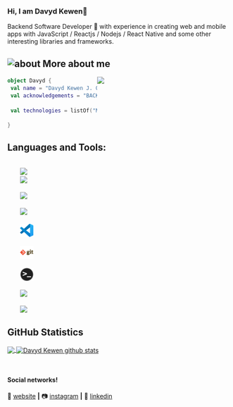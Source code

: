 
### Hi, I am Davyd Kewen👋

Backend Software Developer 🚀 with experience in creating web and mobile apps with JavaScript / Reactjs / Nodejs / React Native and some other interesting libraries and frameworks.

## <img width="45" alt="about" src="https://cdn.jsdelivr.net/gh/devicons/devicon/icons/npm/npm-original-wordmark.svg"> More about me

<img align="right" width="300" src="https://i2.wp.com/allhtaccess.info/wp-content/uploads/2018/03/programming.gif?fit=1281%2C716&ssl=1" />

```kotlin
object Davyd {
 val name = "Davyd Kewen J. Cardoso"
 val acknowledgements = "BACKEND DEVELOPER"
 
 val technologies = listOf("Node.Js", "TypeScript", "JavaScript", "React Native", "React") 

}
```

## **Languages and Tools:**  

<code>
	<img height="30" src="https://cdn.jsdelivr.net/gh/devicons/devicon/icons/react/react-original.svg"></code>
<code>
	<img height="30" src="https://cdn.jsdelivr.net/gh/devicons/devicon/icons/nodejs/nodejs-plain.svg">
</code>
<code>
	<img height="30" src="https://cdn.jsdelivr.net/gh/devicons/devicon/icons/typescript/typescript-original.svg">
</code>
<code>
	<img height="30" src="https://cdn.jsdelivr.net/gh/devicons/devicon/icons/javascript/javascript-original.svg">
</code>
<code>
	<img height="30" src="https://raw.githubusercontent.com/github/explore/80688e429a7d4ef2fca1e82350fe8e3517d3494d/topics/visual-studio-code/visual-studio-code.png">
</code>
<code>
	<img height="30" src="https://raw.githubusercontent.com/github/explore/80688e429a7d4ef2fca1e82350fe8e3517d3494d/topics/git/git.png">
</code>
<code>
	<img height="30" src="https://raw.githubusercontent.com/github/explore/80688e429a7d4ef2fca1e82350fe8e3517d3494d/topics/terminal/terminal.png">
</code>
<code>
	<img height="30" src="https://cdn.jsdelivr.net/gh/devicons/devicon/icons/vscode/vscode-original.svg">
</code>
<code>
	<img height="30" src="https://cdn.jsdelivr.net/gh/devicons/devicon/icons/postgresql/postgresql-original.svg">
</code>


## **GitHub Statistics**

<a href="https://github.com/davydcardoso">
  <img align="center" src="https://github-readme-stats.vercel.app/api/top-langs/?username=davydcardoso&theme=dracula&hide_langs_below=1" />
</a>

<a href="https://github.com/davydcardoso">
 <img align="center" src="https://github-readme-stats.vercel.app/api?username=davydcardoso&show_icons=true&theme=dracula&line_height=27" alt="Davyd Kewen github stats"/>
</a>

[website]: https://davydkewen.dev/
[instagram]: https://instagram.com/davydkewen
[linkedin]: https://www.linkedin.com/in/davyd-kewen-66b0121aa/
<br>

#### Social networks!

🏡 [website][website] **|** 
📷 [instagram][instagram] **|** 
👔 [linkedin][linkedin]

